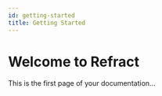 ```yaml
---
id: getting-started
title: Getting Started
---
```


# Welcome to Refract

This is the first page of your documentation...
